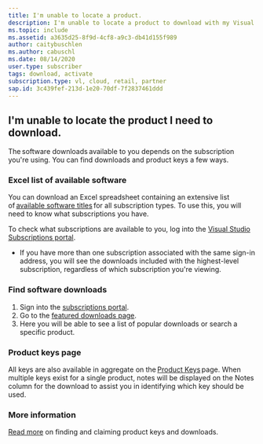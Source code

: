 ```yaml
---
title: I'm unable to locate a product.
description: I'm unable to locate a product to download with my Visual Studio subscription.
ms.topic: include
ms.assetid: a3635d25-8f9d-4cf8-a9c3-db41d155f989
author: caitybuschlen
ms.author: cabuschl
ms.date: 08/14/2020
user.type: subscriber
tags: download, activate
subscription.type: vl, cloud, retail, partner
sap.id: 3c439fef-213d-1e20-70df-7f2837461ddd
---
```


## I'm unable to locate the product I need to download.

The software downloads available to you depends on the subscription you're using. You can find downloads and product keys a few ways. 

### Excel list of available software 
You can download an Excel spreadsheet containing an extensive list of [available software titles](https://download.microsoft.com/download/1/5/4/15454442-CF17-47B9-A65D-DF84EF88511B/Visual_Studio_by_Subscription_Level.xlsx) for all subscription types. To use this, you will need to know what subscriptions you have.  

To check what subscriptions are available to you, log into the [Visual Studio Subscriptions portal](https://my.visualstudio.com/subscriptions).
* If you have more than one subscription associated with the same sign-in address, you will see the downloads included with the highest-level subscription, regardless of which subscription you're viewing.  

### Find software downloads 
1. Sign into the [subscriptions portal](https://my.visualstudio.com/benefits).  
1. Go to the [featured downloads page](https://my.visualstudio.com/downloads/featured).  
1. Here you will be able to see a list of popular downloads or search a specific product.  

### Product keys page 
All keys are also available in aggregate on the [Product Keys](https://my.visualstudio.com/productkeys) page. When multiple keys exist for a single product, notes will be displayed on the Notes column for the download to assist you in identifying which key should be used. 

### More information 
[Read more](https://docs.microsoft.com/visualstudio/subscriptions/find-keys) on finding and claiming product keys and downloads.  
